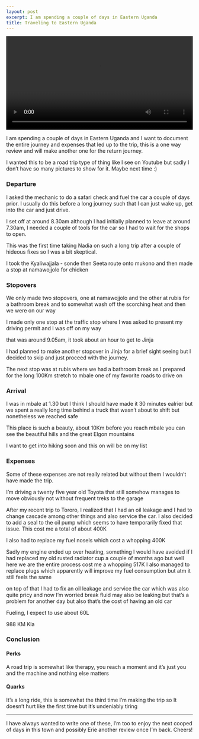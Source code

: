 ```yaml
---
layout: post
excerpt: I am spending a couple of days in Eastern Uganda
title: Traveling to Eastern Uganda
---
```


<video
  controls
  src="/assets/media/eastern-ug-trip.MOV" width="100%">
  Sorry, your browser doesn't support embedded videos, but don't worry, you can
  <a href="/assets/media/eastern-ug-trip.MOV">download it</a>
  and watch it with your favorite video player!
</video>

I am spending a couple of days in Eastern Uganda and I want to document the entire journey and expenses that led up to the trip, this is a one way review and will make another one for the return journey. 

I wanted this to be a road trip type of thing like I see on Youtube but sadly I don’t have so many pictures to show for it. Maybe next time :)

### Departure

I asked the mechanic to do a safari check and fuel the car a couple of days prior. I usually do this before a long journey such that I can just wake up, get into the car and just drive. 

I set off at around 8.30am although I had initially planned to leave at around 7.30am, I needed a couple of tools for the car so I had to wait for the shops to open.

This was the first time taking Nadia on such a long trip after a couple of hideous fixes so I was a bit skeptical.

I took the Kyaliwajjala - sonde then Seeta route onto mukono and then made a stop at namawojjolo for chicken 



### Stopovers 

We only made two stopovers, one at namawojjolo and the other at rubis for a bathroom break and to somewhat wash off the scorching heat and then we were on our way

I made only one stop at the traffic stop where I was asked to present my driving permit and I was off on my way

that was around 9.05am, it took about an hour to get to Jinja 

I had planned to make another stopover in Jinja for a brief sight seeing but I decided to skip and just proceed with the journey. 

The next stop was at rubis where we had a bathroom break as I prepared for the long 100Km stretch to mbale one of my favorite roads to drive on 

### Arrival 

I was in mbale at 1.30 but I think I should have made it 30 minutes ealrier but we spent a really long time behind a truck that wasn’t about to shift but nonetheless we reached safe 

This place is such a beauty, about 10Km before you reach mbale you can see the beautiful hills and the great Elgon mountains 

I want to get into hiking soon and this on will be on my list 

### Expenses 

Some of these expenses are not really related but without them I wouldn’t have made the trip. 

I’m driving a twenty five year old Toyota that still somehow manages to move obviously not without frequent treks to the garage

After my recent trip to Tororo, I realized that I had an oil leakage and I had to change cascade among other things and also service the car. I also decided to add a seal to the oil pump which seems to have temporarily fixed that issue. This cost me a total of about 400K

I also had to replace my fuel nosels which cost a whopping 400K 


Sadly my engine ended up over heating, something I would have avoided if I had replaced my old rusted radiator cup a couple of months ago but well here we are the entire process cost me a whopping 517K I also managed to replace plugs which apparently will improve my fuel consumption but atm it still feels the same

on top of that I had to fix an oil leakage and service the car which was also quite pricy and now I’m worried break fluid may also be leaking but that’s a problem for another day but also that’s the cost of having an old car 

Fueling, I expect to use about 60L

988 KM Kla

### Conclusion

#### Perks 
A road trip is somewhat like therapy, you reach a moment and it’s just you and the machine and nothing else matters 

#### Quarks 
It’s a long ride, this is somewhat the third time I’m making the trip so It doesn’t hurt like the first time but it’s undeniably tiring 

---
I have always wanted to write one of these, I’m too to enjoy the next cooped of days in this town and possibly Erie another review once I’m back.
Cheers!
